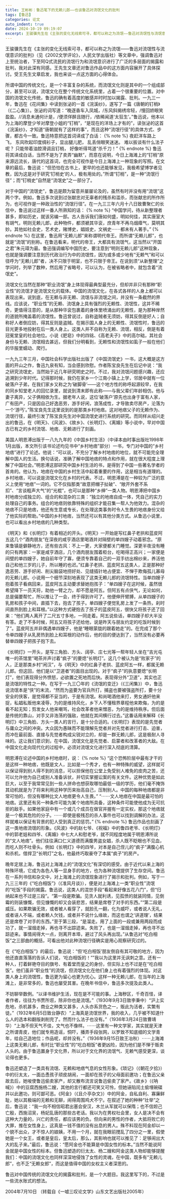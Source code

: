 ```yaml
---
title: 王彬彬：鲁迅笔下的无赖儿郎——也谈鲁迅对流氓文化的批判
tags: [鲁迅]
categories: 论文
auto_indent: true
date: 2024-10-19 09:19:07
excerpt: 王骏骥先生在《主张的变化无线索可寻，都可以称之为流氓——鲁迅对流氓性与流氓意识的批判》（见《2002文学评论》，人民文学出版社）等文章中，强调鲁迅对上至统治者，下至阿Q式流民的流氓行为和流氓意识进行了广泛的多层面的揭露和批判，我对此深有同感。王先生文章还对鲁迅作品中的这方面内容展开了具体探讨。受王先生文章启发，我也来谈一点这方面的心得体会。
---
```

王骏骥先生在《主张的变化无线索可寻，都可以称之为流氓——鲁迅对流氓性与流氓意识的批判》（见《2002文学评论》，人民文学出版社）等文章中，强调鲁迅对上至统治者，下至阿Q式流民的流氓行为和流氓意识进行了广泛的多层面的揭露和批判，我对此深有同感。王先生文章还对鲁迅作品中的这方面内容展开了具体探讨。受王先生文章启发，我也来谈一点这方面的心得体会。

所谓中国的传统文化，是一个丰富复杂的系统，而流氓文化则是其中的一个组成部分，甚至可以说，流氓文化在整个传统文化系统里，占着一个很重要的位置。对中国的流氓文化传统，鲁迅的确有着高度的敏感并时时加以揭露、批判。一九三一年，鲁迅在《花间集》中读到张泌的一首《浣溪纱》，遂写了一篇《唐朝的钉梢》（《二心集》）。张泌的词写道：“晚逐香车入凤城，/东风斜揭绣帘轻，/慢回娇眼笑盈盈。//消息未通何计是，/便须佯醉且随行，/依稀闻道‘太狂生’。”鲁迅说，他本以为上海的摩登少爷对摩登小姐的“钉梢”，“是现在的洋场上才有的”，读张泌的这首《浣溪纱》，才知道“唐朝就有了这样的事”，而且这种“流氓行径”的具体方式、步骤，都古今一致。鲁迅特意把这首词译成了白话：
{% note %}
夜赶洋车路上飞，
东风吹起印度绸衫子，显出腿儿肥，
乱丢俏眼笑迷迷。
难以扳谈有什么法子呢？
只能带着油腔滑调且钉梢，
好像听得骂道“杀千刀！”
{% endnote %}
鲁迅将其译成白话，当然不是为了卖弄“幽默”，而意在说明，今日上海滩上的“钉梢”原来源远流长，唐代的这首词，也完全可视作是今日上海滩上一种现象的写照。在文章的最后，鲁迅说：“但恐怕在古书上，更早的也还能够发见，我极希望博学者见教，因为这是对于研究‘钉梢史’的人，极有用处的。”所谓“钉梢”，是一种“流氓行径”；而“钉梢史”自然是“流氓史”之一部分了。

对于中国的“流氓史”，鲁迅是颇为留意并屡屡论及的，虽然有时并没有用“流氓”这两个字。例如，鲁迅多次说到过张献忠对无辜者的残杀和滥杀，而张献忠的所作所为，也可视作是一种政治性的“流氓行径”。在一九三三年六月十八日致曹聚仁的长信中，鲁迅说过这样一番人所熟知的话：
{% note %}
“中国学问，待从新整理者甚多，即如历史，就该另编一部。古人告诉我们唐如何盛，明如何佳，其实唐室大有胡气，明则无赖儿郎，此种物件，都须褫其华衮，庶青年不再乌烟瘴气，莫明其妙。其他如社会史，艺术史，赌博史，娼妓史，文祸史⋯⋯都未有人著手。”
{% endnote %}
在这里，鲁迅用“无赖儿郎”来称谓明代帝王。而所谓“无赖儿郎”，也就是“流氓”的别称。在鲁迅看来，明代的帝王，大都具有流氓气，这当然以“开国之君”朱元璋为最。鲁迅强调编写中国历史，要注意到“明则无赖儿郎”这种现象，也就是强调要注意到历代政治行为中的流氓性，因为或多或少地有“无赖气”和可以径呼为“无赖儿郎”者，决不只限于明室，也不只限于帝王。在说到须“从新整理”之学问时，列举了数种，然后用了省略号，可以认为，在被省略者中，就包含着“流氓史”。

流氓文化当然在那种“职业流氓”身上体现得最典型最充分，但却并非只有那种“职业性”的流氓才是流氓文化的载体。中国的流氓文化，在各式各样的人身上都可以表现出来。说到底，在无赖与非无赖、流氓与非流氓之间，并没有一条截然的界线。应该说，“职业性”的无赖、流氓身上具有强烈的无赖性、流氓性，这并不稀奇，更值得注意的，是从那种华衮包裹着的身体里喷涌出的无赖性，是为那种岸然的道貌所掩盖着的流氓性。鲁迅曾说过，自称盗贼者无须妨，得其反倒是好人；自称好人者倒应妨，得其反则是盗贼。在揭示国人身上的无赖性、流氓性时，鲁迅的目光更多地投射在后一类人身上。这类人并不自称为无赖、流氓，相反，倒是有着冠冕堂皇的社会地位。小说《肥皂》中的四铭、《高老夫子》中的高尔础，其社会身份与无赖、流氓相去甚远，但我们分明看到，无赖性和流氓性如虱子一般在他们的华服里蠕动、爬行。

一九九三年三月，中国社会科学出版社出版了《中国流氓史》一书，这大概是这方面的开山之作，鲁迅九泉有知，当会感到欣慰。作者陈宝良先生在后记中说：“我之研究流氓史，当然始于近几年研究明史之时。不过，我对流氓问题感兴趣，还应追溯到少年时代。记得那时候，我仍在家乡一个江南小镇上上学，邻居中就有一位破落户子弟，在我们家乡又称之为‘破脚骨’——这个地方性的称呼起源较早，在我的同乡知堂老人的回忆录里，就说到清末即有此称——与我父辈们年龄相仿。他与妻子离异，父子俩相依为生。据老年人说，这位‘破落户’原先也出身于富有人家，广有田产，只是因自己好逸恶劳，游手好闲，浪荡成性，才导致卖尽房产，沦落为一个‘游丐’。”陈宝良先生这里说到的是那类乡村地痞。这对地痞父子的无赖作为、流氓行径，最终引发了陈宝良先生对中国流氓史进行系统的研究。而同样从绍兴走出的鲁迅，在《明天》、《风波》、《故乡》、《长明灯》、《离婚》等小说中，早对中国古已有之的乡村流氓、地痞、无赖进行了刻画。

美国人明恩溥出版于一八九九年的《中国乡村生活》（中译本由时事出版社1998年1月出版，本文所引该书论述均见书中“乡村地痞”部分）一书，专门对中国的“乡村地痞”进行了论述。他说：“可以说，不充分了解乡村地痞的地位，就不可能完全理解中国人的生活。换句话说，准确了解中国地痞的特点和作用，就在很大程度上理解了中国社会。”明恩溥这部研究中国乡村生活的书，是得到了中国一些著名学者的首肯的。他认为，地痞在中国的乡村生活中起着重要的作用，这是相当有道理的。乡村地痞，可以说是流氓文化在乡村的代表。不过，明恩溥是在一种较为广泛的意义上使用“地痞”一词的。它不仅指那类“故意把帽子扯破”、“敞开外套不系扣”、“言谈粗声大气”的“光棍”，也可以是那种“乡绅”一类人物。明恩溥把中国乡村地痞分成独立的、组合的和混杂的三类：“独立的地痞自成一体，凭自己的实力处理自己的事务。组合的地痞则依靠特殊的组织才能召集一帮人为他效力。混杂的地痞不只是地痞，他还有生意或专长，在处理这类事务时令人生畏的地痞身份又给了他实际的帮助。”中国的乡村地痞，当然还可以有其他分类方式。从鲁迅小说里，也可以看出乡村地痞的几种类型。

《明天》和《长明灯》有着相近的开头。《明天》一开始是写红鼻子老拱和蓝皮阿五这几个“酒肉朋友”在深夜的咸亨酒店里喝酒并对隔壁的单四嫂子动着邪念。“原来鲁镇是僻静地方，还有些古风：不上一更，大家便都关门睡觉。深更半夜没有睡的只有两家：一家是咸亨酒店，几个酒肉朋友围着柜台，吃喝得正高兴；一家便是间壁的单四嫂子，她自前年守了寡，便须专靠着自己的一双手纺出棉纱来，养活他自己和他三岁的儿子，所以睡的也迟。”红鼻子老拱、蓝皮阿五这类人，正是那种好逸恶劳、游手好闲、削尖脑袋地捞好处、见缝插针地占便宜、不惮于欺侮孤儿寡母的无赖儿郎。小说用一个细节深刻地表现了这类无赖儿郎的流氓特性。当单四嫂子抱着孩子看病回来，蓝皮阿五主动要求替她抱孩子：“单四嫂子在这时候，虽然很希望降下一员天将，助他一臂之力，却不愿是阿五。但阿五有点侠气，无论如何，总是偏要帮忙，所以推让了一会，终于得到许可了。他便伸开臂膊，从单四嫂子的乳房和孩子中间，直插下去，抱去了孩子。单四嫂子便觉乳房上发了一条热，刹时间直热到脸上和耳根。”以这种方式硬抱去了孩子的蓝皮阿五，很快又将孩子还了回来：“他们两人离开了二尺五寸多地，一同走着。阿五说些话，单四嫂子却大半没有答。走了不多时候，阿五又将孩子还给他，说是昨天与朋友约定的吃饭时候到了”。蓝皮阿五并非偶遇单四嫂子，他是“睡眼蒙胧的跟着她走”的。在完成了那个令单四嫂子从乳房热到脸上和耳根的动作后，他的目的便达到了，当然没有必要再替单四嫂子把孩子抱下去。

《长明灯》一开头，是写三角脸、方头、阔亭、庄七光等一帮年轻人坐在“吉光屯唯一的茶馆里”喝茶并声讨着“疯子”的要熄“长明灯”。这几个被认为是“败家子”的人，正是那类乡村“闲汉”，与《明天》中的红鼻子老拱、蓝皮阿五一样，都属无赖儿郎。但这回，他们是以“卫道者”的面目出现的。对于“疯子”的执意要熄“长明灯”，他们表现得分外愤怒，必欲置之死地而后快。表现得分外“卫道”，其实也正是流氓的特性之一种。在写于一九三〇年的《流氓的变迁》（《三闲集》）中，鲁迅说流氓本是“侠”的末流，“然而为盗要为官兵所打，捕盗也要被强盗所打，要十分安全的侠客，是觉得都不妥当的，于是有流氓。和尚喝酒他来打，男女通奸他来捉，私娼私贩他来凌辱，为的是维持风化，乡下人不懂租界章程他来欺侮，为的是看不起无知；剪发女人他来嘲骂，社会改革者他来憎恶，为的是维持秩序。但后面是传统的靠山，对手又非浩荡的强敌，他就在其间横行过去。”这番话用来解释《长明灯》中三角脸、方头一类人的言行，是十分合适的。《长明灯》表现的是先觉者与庸众之间的冲突。大众因为愚昧而不能理解先觉者并对先觉者进行打击、迫害，而冲在最前面、直接与先觉者构成尖锐对立的，却是一群无赖儿郎，这是极耐人寻味的。这让我们意识到，在中国，流氓文化是先觉者、启蒙者和改革者的大敌。在中国文化走向现代化的过程中，必须对流氓文化进行深入彻底的清算。

明恩溥在论述中国的乡村地痞时，说：
{% note %}
“这个恐怖阶层中最有才干的是这样一种地痞，他既是文人，比如是一个秀才，也有一种特殊的威望，这样就可以保证得到别人得不到的消息，可以担保他在公堂上免受别人难免的皮肉之苦，还可以允许他为自己或别人准备诉状，并切实掌握讼案的有关文件。这种优势是如此巨大，以至于我常常见到一些人拼命也想获取哪怕最低一级的学历，他们毫不掩饰其动机就是为了将来利用这种学历来抬高自己，压制别人。中国的每种地痞都是非常可怕的，但没有哪种比文人地痞更令人生畏。”
“⋯⋯文人地痞在中国是最可怕的地痞。这里还有另一种条件可能为某个地痞所具备，这种条件可能使他成为无可抗拒的敌手。如果他家庭中有一个或几个成员在做官并握有一定实权，那这个地痞就是一个极其危险的分子。⋯⋯即使是极残忍的杀人事件也可以找到调解的办法，这样就难以保证有背景的犯人受到真正的惩罚。”
{% endnote %}
鲁迅作品也刻画了这一类地痞流氓的形象。《风波》中的赵七爷、《祝福》中的鲁四老爷、《长明灯》中的郭老娃和四爷、《离婚》中七大人和慰老爷，就不同程度地属于明恩溥所说的“文人地痞”。他们往往满口仁义道德而满腹男盗女娼，杀人既不眨眼也不见血，而吃人则不吐骨头。例如《长明灯》中的四爷，对本是自己侄儿的“疯子”满腹心机和杀机，借捍卫“长明灯”之名，他最终巧取豪夺了本属“疯子”的房产。

晚年定居上海，鲁迅对上海滩上的“流氓文化”有深切的感受。由于近代以来上海的特殊环境，它成为各色人等一显身手的地方，也为各种流氓提供了生存空间。鲁迅在一系列书信和杂文中，对上海滩上的流氓现象进行了揭示和批判。例如，写于一九三三年的《“吃白相饭”》（《准风月谈》），便是对上海滩上一类“职业性”流氓的“吃饭”手段的揭露。鲁迅说，这类人的混世手段“看起来好像五花八门”，但“归纳起来也不过是三段”。“第一段是欺骗。见贪人就利诱，见孤愤的就装同情，见倒霉的则装慷慨，但见慷慨的却又会装悲苦，结果是席卷了对手的东西。”“第二段是威压。如果欺骗无效，或者被人看穿了，就脸孔一翻，化为威吓，或者说人无礼，或者诬人不端，或者赖人欠钱，或者并不说什么缘故，而这也谓之‘讲道理’，结果还是席卷了对手的东西。”至于第三段，“是溜走。用了上面的一段或兼用两段而成功了，就一溜烟走掉，再也寻不出踪迹来。失败了，也是一溜烟走掉，再也寻不出踪迹来。事情闹得大一点，则离开本埠，避过了风头再出现。”从鲁迅对“吃白相饭”之三部曲的概括，可看出他对此种流氓行径确实是用心观察研究过的。

在《“吃白相饭”》的最后，鲁迅说：“但‘吃白相饭’朋友倒自有其可敬的地方，因为他还直直落落的告诉人们说，‘吃白相饭的！””我以为这里并无讽刺之意。还有一种人，打着鲜艳夺目的旗号、有着堂而皇之的身份，但实际上也不过是在“吃白相饭”。他们虽非“职业性”的流氓，但流氓文化在他们身上也有着强烈的体现。对这类人身上的流氓性，鲁迅更为留心也更为忧心。这样一种无赖儿郎，在当年的上海滩上，是非常多的，鲁迅也屡受其害。在晚年书信中，鲁迅多次提及此类人。

不妨聊举数例。“以译书维护生活，现在是不可能的事。上海秽区，千奇百怪，译者作者，往往为书贾所诳，除非你也是流氓。”（1930年9月3日致李秉中）“沪上实危地，杀机甚多，商业之种类又甚多，人头亦系货色之一，贩此为活者，实繁有徒。”（1932年6月5日致台静农）“上海真是流氓世界，我的收入，几乎被不知道什么人的选本和翻版剥削完了。然而什么法子也没有。”（1936年3月24日致曹靖华）“上海不但天气不佳，文气也不像样。⋯⋯这里有一种文学家，其实就是天津之所谓青皮，他们就专用造谣，恫吓，播弄手段张网，以罗致不知底细的文学青年，给自己造地位；作品呢，却并没有。”（1936年9月15日致王冶秋）⋯⋯上海滩上这类无赖儿郎，有时比“职业性”的“吃白相饭”者更凶险，因为他们是不惮于贩卖人头的。由于鲁迅置身于文化界，所以对于文化界的流氓气、无赖气感受更深，谈论得也更多。

鲁迅还塑造了一类具有流氓、无赖和地痞气息的女性形象。《琐记》（《朝花夕拾》）中的衍太太，一面怂恿孩子顽皮胡闹，一面却在孩子的父母面前邀功；在鲁迅父亲故去后，她唆使鲁迅偷卖家产，却又散布流言说鲁迅偷卖了家产。《故乡》（《呐喊》）中的豆腐西施杨二嫂，其他的言行都还可笑又可怜，但她诬陷闰土偷埋碗碟并以此邀功，则可鄙可恶。《阿金》（《且介亭杂文》）中的阿金，自私自利、寡廉鲜耻，她以其极端的无赖和无聊，闹得周围鸡犬不宁。在叙述了她的种种“壮举”之后，鲁迅说：“我一向不相信昭君出塞会安汉，木兰从军就可以保隋；也不信妲己亡殷，西施沼吴，杨妃乱唐的那些古老话。我以为在男权社会里，女人是决不会有这种大力量的，兴亡的责任，都应该男的负。但向来的男性的作者，大抵将败亡的大罪，推在女性身上，这真是一钱不值的没有出息的男人。殊不料现在阿金却以一个貌不出众，才不惊人的娘姨，不用一个月，就在我眼前搅乱了四分之一里，假使她是一个女王，或者是皇后，皇太后，那么，其影响也就可以推见了：足够闹出大大的乱子来。”最后，鲁迅说：“愿阿金也不能算是中国女性的标本。”当然不能说阿金就是中国女性的标本。但鲁迅塑造的衍太太、杨二嫂和阿金这类人物却能够提醒我们：中国的流氓文化也同样深深地侵蚀了女性的灵魂，在中国，既多有“无赖儿郎”，也不乏“无赖女郎”，而这是值得中国的女权主义者深思的。

鲁迅对中国传统的流氓文化的揭露和批判，是一个大题目。我这里写下的，不过是一些流水账式的想法。

2004年7月10日
（转载自《一嘘三叹论文学》山东文艺出版社2005年）
